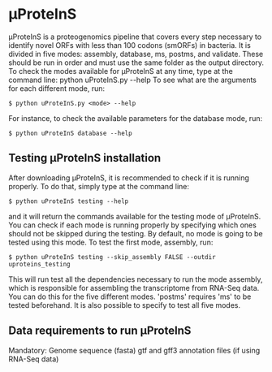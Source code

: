 # µProteInS

µProteInS is a proteogenomics pipeline that covers every step necessary to identify novel ORFs with less than 100 codons (smORFs) in bacteria. It is divided in five modes: assembly, database, ms, postms, and validate. These should be run in order and must use the same folder as the output directory. 
To check the modes available for µProteInS at any time, type at the command line:
python uProteInS.py --help
To see what are the arguments for each different mode, run:
```
$ python uProteInS.py <mode> --help
```
  For instance, to check the available parameters for the database mode, run:
 ```
$ python uProteInS database --help
 ```
 ## Testing µProteInS installation
 
 After downloading µProteInS, it is recommended to check if it is running properly. To do that, simply type at the command line:
 ```
 $ python uProteInS testing --help
 ```
 and it will return the commands available for the testing mode of µProteInS. You can check if each mode is running properly by specifying which ones should not be skipped during the testing. By default, no mode is going to be tested using this mode. To test the first mode, assembly, run:
 ```
 $ python uProteInS testing --skip_assembly FALSE --outdir uproteins_testing
 ```
  This will run test all the dependencies necessary to run the mode assembly, which is responsible for assembling the transcriptome from RNA-Seq data. You can do this for the five different modes. 'postms' requires 'ms' to be tested beforehand. It is also possible to specify to test all five modes.
  
  ## Data requirements to run µProteInS
  Mandatory:
  Genome sequence (fasta)
  gtf and gff3 annotation files (if using RNA-Seq data)
  
  
